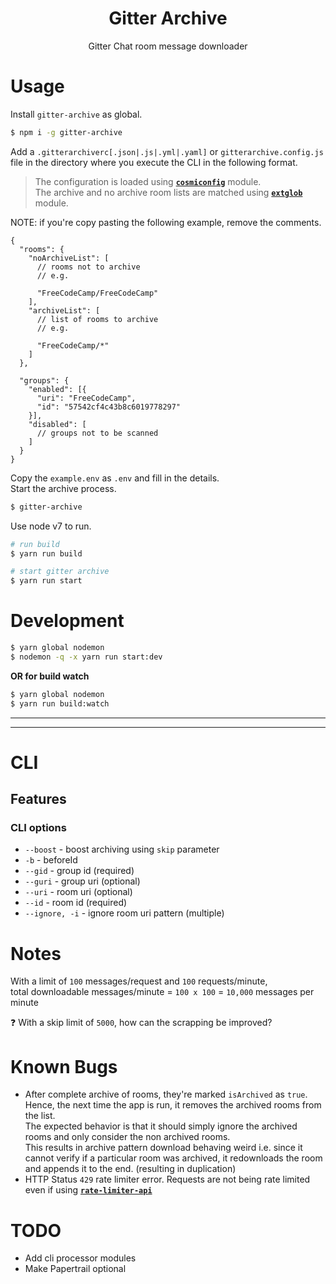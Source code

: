 <h1 align="center">Gitter Archive</h1>
<p align="center">Gitter Chat room message downloader</p>

# Usage

Install `gitter-archive` as global.

```sh
$ npm i -g gitter-archive
```

Add a `.gitterarchiverc[.json|.js|.yml|.yaml]` or `gitterarchive.config.js` file in the directory where you execute the CLI in the following format.  
> The configuration is loaded using [**`cosmiconfig`**](http://npm.im/cosmiconfig) module.  
The archive and no archive room lists are matched using [**`extglob`**](http://npm.im/extglob) module.

NOTE: if you're copy pasting the following example, remove the comments.

```json5
{
  "rooms": {
    "noArchiveList": [
      // rooms not to archive
      // e.g.

      "FreeCodeCamp/FreeCodeCamp"
    ],
    "archiveList": [
      // list of rooms to archive
      // e.g.

      "FreeCodeCamp/*"
    ]
  },

  "groups": {
    "enabled": [{
      "uri": "FreeCodeCamp",
      "id": "57542cf4c43b8c6019778297"
    }],
    "disabled": [
      // groups not to be scanned
    ]
  }
}
```

Copy the `example.env` as `.env` and fill in the details.  
Start the archive process.

```sh
$ gitter-archive
```

Use node v7 to run.

```sh
# run build
$ yarn run build

# start gitter archive
$ yarn run start
```

# Development

```sh
$ yarn global nodemon
$ nodemon -q -x yarn run start:dev
```

**OR for build watch**

```sh
$ yarn global nodemon
$ yarn run build:watch
```

----

----
# CLI

## Features

### CLI options

- `--boost` - boost archiving using `skip` parameter
- `-b` - beforeId 
- `--gid` - group id (required)
- `--guri` - group uri (optional)
- `--uri` - room uri (optional)
- `--id` - room id (required)
- `--ignore, -i` - ignore room uri pattern (multiple)

# Notes

With a limit of `100` messages/request and `100` requests/minute,  
total downloadable messages/minute = `100 x 100` = `10,000` messages per minute

:question: With a skip limit of `5000`, how can the scrapping be improved? 

# Known Bugs

- After complete archive of rooms, they're marked `isArchived`  as `true`.  
  Hence, the next time the app is run, it removes the archived rooms from the list.  
  The expected behavior is that it should simply ignore the archived rooms and only consider the non archived rooms.  
  This results in archive pattern download behaving weird i.e. since it cannot verify if a particular room was archived, it redownloads the room and appends it to the end. (resulting in duplication)
- HTTP Status `429` rate limiter error. Requests are not being rate limited even if using [**`rate-limiter-api`**](http://npm.im/rate-limiter-api)


# TODO

- Add cli processor modules
- Make Papertrail optional
